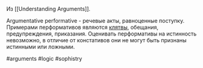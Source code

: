 Из [[Understanding Arguments]].

Argumentative performative - речевые акты, равноценные поступку. Примерами перформативов являются [клятвы](https://ru.wikipedia.org/wiki/%D0%9A%D0%BB%D1%8F%D1%82%D0%B2%D0%B0), обещания, предупреждения, приказания. Оценивать перформативы на истинность невозможно, в отличие от констативов они не могут быть признаны истинными или ложными.


#arguments #logic #sophistry